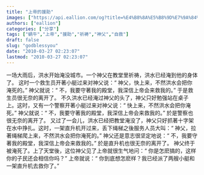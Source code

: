 ```yaml
---
title: "上帝的援助"
images: ["https://api.eallion.com/og?title=%E4%B8%8A%E5%B8%9D%E7%9A%84%E6%8F%B4%E5%8A%A9"]
authors: ["eallion"]
categories: ["分享"]
tags: ["蜗牛","上帝","援助","祈祷","神父","自救"]
draft: false
slug: "godblessyou"
date: "2010-03-27 02:23:07"
lastmod: "2010-03-27 02:23:07"
---
```


一场大雨后，洪水开始淹没城市。一个神父在教堂里祈祷，洪水已经淹到他的身体了。
这时一个救生员开著小艇过来对神父说：&ldquo; 神父，快上来，不然洪水会把你淹死的。&rdquo; 神父就说：&ldquo; 不，我要守著我的殿堂，我深信上帝会来救我的。&rdquo; 于是救生员很无奈的离开了。
不久洪水已经淹过神父的头了，神父只好勉强站在桌子上。这时，又有一个警察开著小艇过来对神父说：&ldquo; 快上来，不然洪水会把你淹死。&rdquo; 神父就说：&ldquo; 不，我要守著我的殿堂，我深信上帝会来救我的。&rdquo; 於是警察也很无奈的离开了。
又过了一会儿，洪水已经把教堂淹没了，神父只好抓著十字架在水中挣扎。这时，一架直升机开过来，丢下绳梯之後服务人员大叫：&ldquo; 神父，拉著绳梯爬上来，不然洪水会把你淹死的。&rdquo; 神父还是意志很坚定地说：&ldquo; 不，我要守著我的殿堂，我深信上帝会来救我的。&rdquo; 於是直升机也很无奈的离开了。
神父终于被淹死了。上了天堂後，这位神父见了上帝就很生气地问：&ldquo; 你是怎麽搞的，这样你的子民还会相信你吗？&rdquo; 上帝就说：&ldquo; 你到底想怎麽样？我已经派了两艘小艇和一架直升机去救你了。&rdquo;
    &nbsp;
